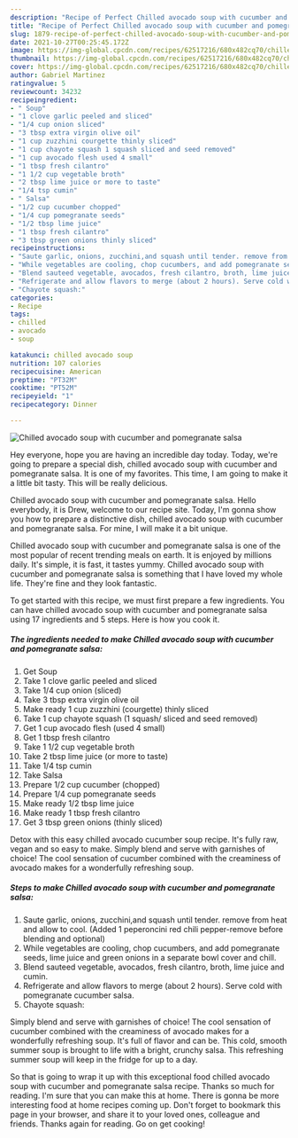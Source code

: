 ```yaml
---
description: "Recipe of Perfect Chilled avocado soup with cucumber and pomegranate salsa"
title: "Recipe of Perfect Chilled avocado soup with cucumber and pomegranate salsa"
slug: 1879-recipe-of-perfect-chilled-avocado-soup-with-cucumber-and-pomegranate-salsa
date: 2021-10-27T00:25:45.172Z
image: https://img-global.cpcdn.com/recipes/62517216/680x482cq70/chilled-avocado-soup-with-cucumber-and-pomegranate-salsa-recipe-main-photo.jpg
thumbnail: https://img-global.cpcdn.com/recipes/62517216/680x482cq70/chilled-avocado-soup-with-cucumber-and-pomegranate-salsa-recipe-main-photo.jpg
cover: https://img-global.cpcdn.com/recipes/62517216/680x482cq70/chilled-avocado-soup-with-cucumber-and-pomegranate-salsa-recipe-main-photo.jpg
author: Gabriel Martinez
ratingvalue: 5
reviewcount: 34232
recipeingredient:
- " Soup"
- "1 clove garlic peeled and sliced"
- "1/4 cup onion sliced"
- "3 tbsp extra virgin olive oil"
- "1 cup zuzzhini courgette thinly sliced"
- "1 cup chayote squash 1 squash sliced and seed removed"
- "1 cup avocado flesh used 4 small"
- "1 tbsp fresh cilantro"
- "1 1/2 cup vegetable broth"
- "2 tbsp lime juice or more to taste"
- "1/4 tsp cumin"
- " Salsa"
- "1/2 cup cucumber chopped"
- "1/4 cup pomegranate seeds"
- "1/2 tbsp lime juice"
- "1 tbsp fresh cilantro"
- "3 tbsp green onions thinly sliced"
recipeinstructions:
- "Saute garlic, onions, zucchini,and squash until tender. remove from heat and allow to cool. (Added 1 peperoncini red chili pepper-remove before blending and optional)"
- "While vegetables are cooling, chop cucumbers, and add pomegranate seeds, lime juice and green onions in a separate bowl cover and chill."
- "Blend sauteed vegetable, avocados, fresh cilantro, broth, lime juice and cumin."
- "Refrigerate and allow flavors to merge (about 2 hours). Serve cold with pomegranate cucumber salsa."
- "Chayote squash:"
categories:
- Recipe
tags:
- chilled
- avocado
- soup

katakunci: chilled avocado soup 
nutrition: 107 calories
recipecuisine: American
preptime: "PT32M"
cooktime: "PT52M"
recipeyield: "1"
recipecategory: Dinner

---
```



![Chilled avocado soup with cucumber and pomegranate salsa](https://img-global.cpcdn.com/recipes/62517216/680x482cq70/chilled-avocado-soup-with-cucumber-and-pomegranate-salsa-recipe-main-photo.jpg)

Hey everyone, hope you are having an incredible day today. Today, we're going to prepare a special dish, chilled avocado soup with cucumber and pomegranate salsa. It is one of my favorites. This time, I am going to make it a little bit tasty. This will be really delicious.

Chilled avocado soup with cucumber and pomegranate salsa. Hello everybody, it is Drew, welcome to our recipe site. Today, I'm gonna show you how to prepare a distinctive dish, chilled avocado soup with cucumber and pomegranate salsa. For mine, I will make it a bit unique.

Chilled avocado soup with cucumber and pomegranate salsa is one of the most popular of recent trending meals on earth. It is enjoyed by millions daily. It's simple, it is fast, it tastes yummy. Chilled avocado soup with cucumber and pomegranate salsa is something that I have loved my whole life. They're fine and they look fantastic.


To get started with this recipe, we must first prepare a few ingredients. You can have chilled avocado soup with cucumber and pomegranate salsa using 17 ingredients and 5 steps. Here is how you cook it.

<!--inarticleads1-->

##### The ingredients needed to make Chilled avocado soup with cucumber and pomegranate salsa:

1. Get  Soup
1. Take 1 clove garlic peeled and sliced
1. Take 1/4 cup onion (sliced)
1. Take 3 tbsp extra virgin olive oil
1. Make ready 1 cup zuzzhini (courgette) thinly sliced
1. Take 1 cup chayote squash (1 squash/ sliced and seed removed)
1. Get 1 cup avocado flesh (used 4 small)
1. Get 1 tbsp fresh cilantro
1. Take 1 1/2 cup vegetable broth
1. Take 2 tbsp lime juice (or more to taste)
1. Take 1/4 tsp cumin
1. Take  Salsa
1. Prepare 1/2 cup cucumber (chopped)
1. Prepare 1/4 cup pomegranate seeds
1. Make ready 1/2 tbsp lime juice
1. Make ready 1 tbsp fresh cilantro
1. Get 3 tbsp green onions (thinly sliced)


Detox with this easy chilled avocado cucumber soup recipe. It's fully raw, vegan and so easy to make. Simply blend and serve with garnishes of choice! The cool sensation of cucumber combined with the creaminess of avocado makes for a wonderfully refreshing soup. 

<!--inarticleads2-->

##### Steps to make Chilled avocado soup with cucumber and pomegranate salsa:

1. Saute garlic, onions, zucchini,and squash until tender. remove from heat and allow to cool. (Added 1 peperoncini red chili pepper-remove before blending and optional)
1. While vegetables are cooling, chop cucumbers, and add pomegranate seeds, lime juice and green onions in a separate bowl cover and chill.
1. Blend sauteed vegetable, avocados, fresh cilantro, broth, lime juice and cumin.
1. Refrigerate and allow flavors to merge (about 2 hours). Serve cold with pomegranate cucumber salsa.
1. Chayote squash:


Simply blend and serve with garnishes of choice! The cool sensation of cucumber combined with the creaminess of avocado makes for a wonderfully refreshing soup. It's full of flavor and can be. This cold, smooth summer soup is brought to life with a bright, crunchy salsa. This refreshing summer soup will keep in the fridge for up to a day. 

So that is going to wrap it up with this exceptional food chilled avocado soup with cucumber and pomegranate salsa recipe. Thanks so much for reading. I'm sure that you can make this at home. There is gonna be more interesting food at home recipes coming up. Don't forget to bookmark this page in your browser, and share it to your loved ones, colleague and friends. Thanks again for reading. Go on get cooking!
